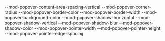 --mod-popover-content-area-spacing-vertical
--mod-popover-corner-radius
--mod-popover-border-color
--mod-popover-border-width
--mod-popover-background-color
--mod-popover-shadow-horizontal
--mod-popover-shadow-vertical
--mod-popover-shadow-blur
--mod-popover-shadow-color
--mod-popover-pointer-width
--mod-popover-pointer-height
--mod-popover-pointer-edge-spacing